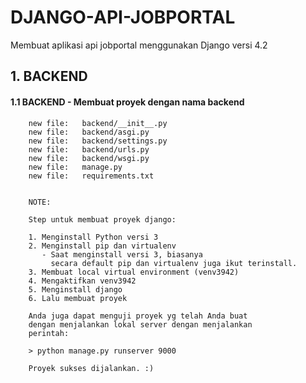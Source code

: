 # DJANGO-API-JOBPORTAL
Membuat aplikasi api jobportal menggunakan Django versi 4.2


## 1. BACKEND


#### 1.1 BACKEND - Membuat proyek dengan nama backend


        new file:   backend/__init__.py
        new file:   backend/asgi.py
        new file:   backend/settings.py
        new file:   backend/urls.py
        new file:   backend/wsgi.py
        new file:   manage.py
        new file:   requirements.txt


        NOTE:

        Step untuk membuat proyek django:

        1. Menginstall Python versi 3
        2. Menginstall pip dan virtualenv
           - Saat menginstall versi 3, biasanya
             secara default pip dan virtualenv juga ikut terinstall.
        3. Membuat local virtual environment (venv3942)
        4. Mengaktifkan venv3942
        5. Menginstall django
        6. Lalu membuat proyek

        Anda juga dapat menguji proyek yg telah Anda buat
        dengan menjalankan lokal server dengan menjalankan
        perintah:

        > python manage.py runserver 9000

        Proyek sukses dijalankan. :)






